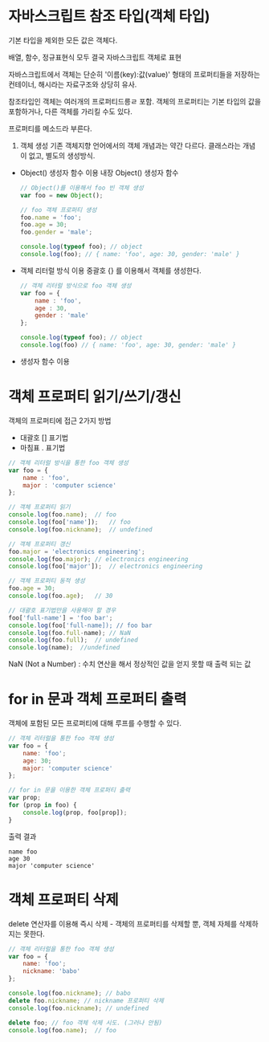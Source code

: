 # 자바스크립트 참조 타입(객체 타입)

 기본 타입을 제외한 모든 값은 객체다.

배열, 함수, 정규표현식 모두 결국 자바스크립트 객체로 표현

자바스크립트에서 객체는 단순히 '이름(key):값(value)' 형태의 프로퍼티들을 저장하는 컨테이너, 해시라는 자료구조와 상당히 유사.

참조타입인 객체는 여러개의 프로퍼티드릉ㄹ 포함.
객체의 프로퍼티는 기본 타입의 값을 포함하거나, 다른 객체를 가리킬 수도 있다.

프로퍼티를 메소드라 부른다.


1. 객체 생성
기존 객체지향 언어에서의 객체 개념과는 약간 다르다.
클래스라는 개념이 없고, 별도의 생성방식.

- Object() 생성자 함수 이용
	내장 Object() 생성자 함수
	```javascript
	// Object()를 이용해서 foo 빈 객체 생성
	var foo = new Object();

	// foo 객체 프로퍼티 생성
	foo.name = 'foo';
	foo.age = 30;
	foo.gender = 'male';
	
	console.log(typeof foo); // object
	console.log(foo); // { name: 'foo', age: 30, gender: 'male' }
	```

- 객체 리터럴 방식 이용
중괄호 {} 를 이용해서 객체를 생성한다.
	```javascript
	// 객체 리터럴 방식으로 foo 객체 생성
	var foo = {
		name : 'foo',
		age : 30,
		gender : 'male'
	};

	console.log(typeof foo); // object
	console.log(foo) // { name: 'foo', age: 30, gender: 'male' }
	
	``` 

- 생성자 함수 이용

# 객체 프로퍼티 읽기/쓰기/갱신

객체의 프로퍼티에 접근 2가지 방법
- 대괄호 [] 표기법
- 마침표 . 표기법

```javascript
// 객체 리터럴 방식을 통한 foo 객체 생성
var foo = {
	name : 'foo',
	major : 'computer science'
};

// 객체 프로퍼티 읽기
console.log(foo.name);	// foo
console.log(foo['name']);	// foo
console.log(foo.nickname);	// undefined

// 객체 프로퍼티 갱신
foo.major = 'electronics engineering';
console.log(foo.major);	// electronics engineering
console.log(foo['major']);	// electronics engineering

// 객체 프로퍼티 동적 생성
foo.age = 30;
console.log(foo.age);	// 30

// 대괄호 표기법만을 사용해야 할 경우
foo['full-name'] = 'foo bar';
console.log(foo['full-name]); // foo bar
console.log(foo.full-name); // NaN
console.log(foo.full);	// undefined
console.log(name);	//undefined
```

NaN (Not a Number) : 수치 연산을 해서 정상적인 값을 얻지 못할 때 출력 되는 값

# for in 문과 객체 프로퍼티 출력
객체에 포함된 모든 프로퍼티에 대해 루프를 수행할 수 있다.

```javascript
// 객체 리터럴을 통한 foo 객체 생성
var foo = {
	name: 'foo';
	age: 30;
	major: 'computer science'
};

// for in 문을 이용한 객체 프로퍼티 출력
var prop;
for (prop in foo) {
	console.log(prop, foo[prop]);
}
```
출력 결과
```
name foo
age 30
major 'computer science'
```

# 객체 프로퍼티 삭제

 delete 연산자를 이용해 즉시 삭제
	 - 객체의 프로퍼티를 삭제할 뿐, 객체 자체를 삭제하지는 못한다.

```javascript
// 객체 리터럴을 통한 foo 객체 생성
var foo = {
	name: 'foo';
	nickname: 'babo'
};

console.log(foo.nickname); // babo
delete foo.nickname; // nickname 프로퍼티 삭제
console.log(foo.nickname); // undefined

delete foo; // foo 객체 삭제 시도. (그러나 안됨)
console.log(foo.name);	// foo



```




